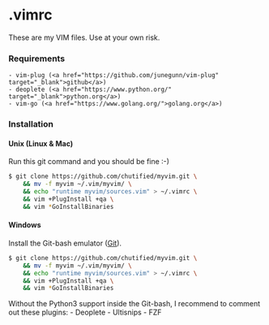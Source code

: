 # .vimrc
These are my VIM files. Use at your own risk.

### Requirements
    - vim-plug (<a href="https://github.com/junegunn/vim-plug" target="_blank">github</a>)
    - deoplete (<a href="https://www.python.org/" target="_blank">python.org</a>)
    - vim-go (<a href="https://www.golang.org/">golang.org</a>)

### Installation
#### Unix (Linux & Mac)
Run this git command and you should be fine :-)
```bash
$ git clone https://github.com/chutified/myvim.git \
    && mv -f myvim ~/.vim/myvim/ \
    && echo "runtime myvim/sources.vim" > ~/.vimrc \
    && vim +PlugInstall +qa \
    && vim *GoInstallBinaries
```

#### Windows
Install the Git-bash emulator (<a href="https://git-scm.com/" taget="_blank">Git</a>).
```bash
$ git clone https://github.com/chutified/myvim.git \
    && mv -f myvim ~/.vim/myvim/ \
    && echo "runtime myvim/sources.vim" > ~/.vimrc \
    && vim +PlugInstall +qa \
    && vim *GoInstallBinaries
```
Without the Python3 support inside the Git-bash, I recommend to comment out these plugins:
    - Deoplete
    - Ultisnips
    - FZF
